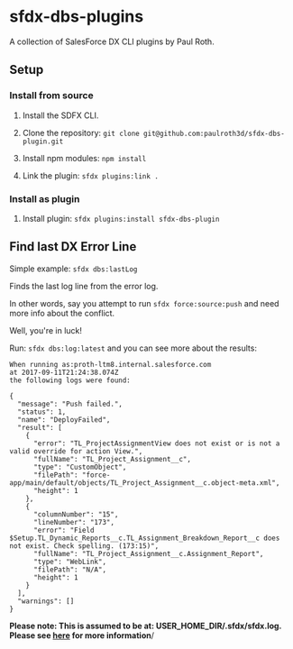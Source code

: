 # sfdx-dbs-plugins 

A collection of SalesForce DX CLI plugins by Paul Roth.

## Setup

### Install from source

1. Install the SDFX CLI.

2. Clone the repository: `git clone git@github.com:paulroth3d/sfdx-dbs-plugin.git`

3. Install npm modules: `npm install`

4. Link the plugin: `sfdx plugins:link .`

### Install as plugin

1. Install plugin: `sfdx plugins:install sfdx-dbs-plugin`

## Find last DX Error Line

Simple example: `sfdx dbs:lastLog`

Finds the last log line from the error log.

In other words, say you attempt to run `sfdx force:source:push` and need more info about the conflict.

Well, you're in luck!

Run: `sfdx dbs:log:latest` and you can see more about the results:

	When running as:proth-ltm8.internal.salesforce.com
	at 2017-09-11T21:24:38.074Z
	the following logs were found:

	{
	  "message": "Push failed.",
	  "status": 1,
	  "name": "DeployFailed",
	  "result": [
		{
		  "error": "TL_ProjectAssignmentView does not exist or is not a valid override for action View.",
		  "fullName": "TL_Project_Assignment__c",
		  "type": "CustomObject",
		  "filePath": "force-app/main/default/objects/TL_Project_Assignment__c.object-meta.xml",
		  "height": 1
		},
		{
		  "columnNumber": "15",
		  "lineNumber": "173",
		  "error": "Field $Setup.TL_Dynamic_Reports__c.TL_Assignment_Breakdown_Report__c does not exist. Check spelling. (173:15)",
		  "fullName": "TL_Project_Assignment__c.Assignment_Report",
		  "type": "WebLink",
		  "filePath": "N/A",
		  "height": 1
		}
	  ],
	  "warnings": []
	}

**Please note: This is assumed to be at: USER_HOME_DIR/.sfdx/sfdx.log. Please see [here](https://developer.salesforce.com/docs/atlas.en-us.sfdx_dev.meta/sfdx_dev/sfdx_dev_cli_log_messages.htm) for more information**/
